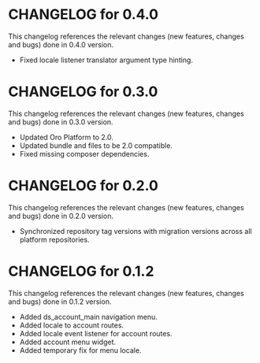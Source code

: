 # CHANGELOG for 0.4.0

This changelog references the relevant changes (new features, changes and bugs) done in 0.4.0 version.

  * Fixed locale listener translator argument type hinting.


# CHANGELOG for 0.3.0

This changelog references the relevant changes (new features, changes and bugs) done in 0.3.0 version.

  * Updated Oro Platform to 2.0.
  * Updated bundle and files to be 2.0 compatible.
  * Fixed missing composer dependencies.


# CHANGELOG for 0.2.0

This changelog references the relevant changes (new features, changes and bugs) done in 0.2.0 version.

  * Synchronized repository tag versions with migration versions across all platform repositories.


# CHANGELOG for 0.1.2

This changelog references the relevant changes (new features, changes and bugs) done in 0.1.2 version.

  * Added ds_account_main navigation menu.
  * Added locale to account routes.
  * Added locale event listener for account routes.
  * Added account menu widget.
  * Added temporary fix for menu locale.